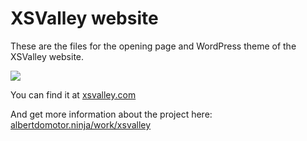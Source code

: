 # XSValley website
These are the files for the opening page and WordPress theme of the XSValley website.

![](https://u.cubeupload.com/asdgjklufdsa/screenshot.jpg)

You can find it at [xsvalley.com](http://xsvalley.com "xsvalley.com")

And get more information about the project here:
[albertdomotor.ninja/work/xsvalley](https://albertdomotor.ninja/work/xsvalley "albertdomotor.ninja/work/xsvalley")
